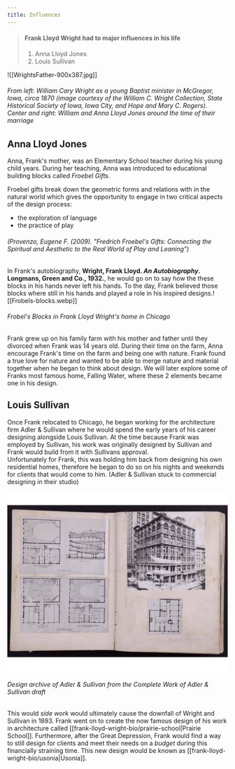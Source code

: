 ```yaml
---
title: Influences
---
```

> #### Frank Lloyd Wright had to major influences in his life
>1. Anna Lloyd Jones
>2. Louis Sullivan


![[WrightsFather-900x387.jpg]]
###### From left: William Cary Wright as a young Baptist minister in McGregor, Iowa, circa 1870 (image courtesy of the William C. Wright Collection, State Historical Society of Iowa, Iowa City, and Hope and Mary C. Rogers). Center and right: William and Anna Lloyd Jones around the time of their marriage


## Anna Lloyd Jones
Anna, Frank's mother, was an Elementary School teacher during his young child years. During her teaching, Anna was introduced to educational building blocks called _Froebel Gifts._

Froebel gifts break down the geometric forms and relations with in the natural world which gives the opportunity to engage in two critical aspects of the design process:
* the exploration of language
* the practice of play 
###### (Provenzo, Eugene F. (2009). "Fredrich Froebel's Gifts: Connecting the Spiritual and Aesthetic to the Real World of Play and Leaning")

In Frank's autobiography, **Wright, Frank Lloyd. _An Autobiography_. Longmans, Green and Co., 1932.**,  he would go on to say how the these blocks in his hands never left his hands.  To the day, Frank believed those blocks where still in his hands and played a role in his inspired designs.![[Frobels-blocks.webp]]
###### Frobel's Blocks in Frank Lloyd Wright's home in Chicago

Frank grew up on his family farm with his mother and father until they divorced when Frank was 14 years old.  During their time on the farm, Anna encourage Frank's time on the farm and being one with nature.  Frank found a true love for nature and wanted to be able to merge nature and material together when he began to think about design.  We will later explore some of Franks most famous home, Falling Water, where these 2 elements became one in his design.


## Louis Sullivan
Once Frank relocated to Chicago, he began working for the architecture firm Adler & Sullivan where he would spend the early years of his career designing alongside Louis Sullivan. At the time because Frank was employed by Sullivan, his work was originally designed by Sullivan and Frank would build from it with Sullivans approval.  
Unfortunately for Frank, this was holding him back from designing his own residential homes, therefore he began to do so on his nights and weekends for clients that would come to him. (Adler & Sullivan stuck to commercial designing in their studio)

![Adler and Sullivan](../A&S.png)
###### Design archive of Adler & Sullivan from the _Complete Work of Adler & Sullivan_ draft


This would _side work_ would ultimately cause the downfall of Wright and Sullivan in 1893.
Frank went on to create the now famous design of his work in architecture called [[frank-lloyd-wright-bio/prairie-school|Prairie School]].  Furthermore, after the Great Depression, Frank would find a way to still design for clients and meet their needs on a _budget_ during this financially straining time. This new design would be known as [[frank-lloyd-wright-bio/usonia|Usonia]]. 


